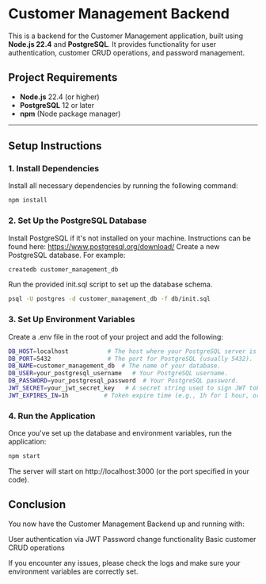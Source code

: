 # Customer Management Backend

This is a backend for the Customer Management application, built using **Node.js 22.4** and **PostgreSQL**. It provides functionality for user authentication, customer CRUD operations, and password management.

## Project Requirements

- **Node.js** 22.4 (or higher)
- **PostgreSQL** 12 or later
- **npm** (Node package manager)

---

## Setup Instructions

### 1. Install Dependencies

Install all necessary dependencies by running the following command:

```bash
npm install
```

### 2. Set Up the PostgreSQL Database

Install PostgreSQL if it's not installed on your machine. Instructions can be found here: https://www.postgresql.org/download/
Create a new PostgreSQL database. For example:

```bash
createdb customer_management_db
```

Run the provided init.sql script to set up the database schema.

```bash
psql -U postgres -d customer_management_db -f db/init.sql
```
### 3. Set Up Environment Variables
Create a .env file in the root of your project and add the following:

```bash
DB_HOST=localhost           # The host where your PostgreSQL server is running (usually localhost).
DB_PORT=5432                # The port for PostgreSQL (usually 5432).
DB_NAME=customer_management_db  # The name of your database.
DB_USER=your_postgresql_username   # Your PostgreSQL username.
DB_PASSWORD=your_postgresql_password  # Your PostgreSQL password.
JWT_SECRET=your_jwt_secret_key   # A secret string used to sign JWT tokens (choose something secure).
JWT_EXPIRES_IN=1h          # Token expire time (e.g., 1h for 1 hour, or 3600s for 1 hour).
```

### 4. Run the Application
Once you've set up the database and environment variables, run the application:

```bash
npm start
```
The server will start on http://localhost:3000 (or the port specified in your code).


## Conclusion

You now have the Customer Management Backend up and running with:

User authentication via JWT
Password change functionality
Basic customer CRUD operations

If you encounter any issues, please check the logs and make sure your environment variables are correctly set.